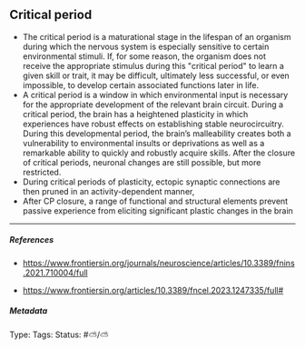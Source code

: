 ## Critical period # 

- The critical period is a maturational stage in the lifespan of an organism during which the nervous system is especially sensitive to certain environmental stimuli. If, for some reason, the organism does not receive the appropriate stimulus during this "critical period" to learn a given skill or trait, it may be difficult, ultimately less successful, or even impossible, to develop certain associated functions later in life.
- A critical period is a window in which environmental input is necessary for the appropriate development of the relevant brain circuit. During a critical period, the brain has a heightened plasticity in which experiences have robust effects on establishing stable neurocircuitry. During this developmental period, the brain’s malleability creates both a vulnerability to environmental insults or deprivations as well as a remarkable ability to quickly and robustly acquire skills. After the closure of critical periods, neuronal changes are still possible, but more restricted.
- During critical periods of plasticity, ectopic synaptic connections are then pruned in an activity-dependent manner,
- After CP closure, a range of functional and structural elements prevent passive experience from eliciting significant plastic changes in the brain

___

##### References

- https://www.frontiersin.org/journals/neuroscience/articles/10.3389/fnins.2021.710004/full

- https://www.frontiersin.org/articles/10.3389/fncel.2023.1247335/full#

##### Metadata

Type: 
Tags:
Status:  #⛅️/⛅️